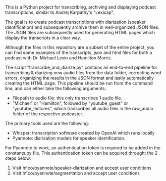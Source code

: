 This is a Python project for transcribing, archiving and displaying podcast transcriptions, similar to Andrej Karpathy's "Lexicap".

The goal is to create podcast transcriptions with diarization (speaker identification) and subsequently archive them in well-organized JSON files.
The JSON files are subsequently used for generating HTML pages which display the transcripts in a clear way.

Although the files in this repository are a subset of the entire project, you can find some examples of the transcripts, json and html files for both a podcast with Dr. Michael Levin and Hamilton Morris. 

The script "transcribe_and_diarize.py" contains an end-to-end pipeline for transcribing & diarizing new audio files from the data folder, correcting word errors,
organizing the results in the JSON format and lastly automatically creating the HTML page.
This pipeline should be run from the command line, and can either take the following arguments:
- Filepath to audio file: this only transcribes 1 audio file.
- "Michael" or "Hamilton", followed by "youtube_guest" or "youtube_lectures", which transcribes all audio files in the raw_audio folder of the respective podcaster.

The primary tools used are the following:
- Whisper: transcription software created by OpenAI which runs locally
- Pyannote: diarization models for speaker identification.

For Pyannote to work, an authentication token is required to be added in the constants.py file.
This authentication token can be acquired throught the 2 steps below:
1) Visit hf.co/pyannote/speaker-diarization and accept user conditions
2) Visit hf.co/pyannote/segmentation and accept user conditions
